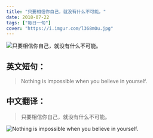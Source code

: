 ```yaml
---
title: "只要相信你自己，就没有什么不可能。"
date: 2018-07-22
tags: ["每日一句"]
cover: "https://i.imgur.com/l368mOu.jpg"
---
```


![只要相信你自己，就没有什么不可能。](https://i.imgur.com/Ul5M9da.jpg)

## 英文短句：
> Nothing is impossible when you believe in yourself.

<!--more-->

## 中文翻译：
> 只要相信你自己，就没有什么不可能。

![Nothing is impossible when you believe in yourself.](https://i.imgur.com/bAv0AyK.jpg)

